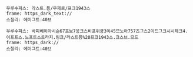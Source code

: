
```쿠스통-프라메스
우루수피스: 라스트.픙/우제르/프크1943스
frame: https_dark_text://
스칠리: 에이그트:40브
```

```쿠스통-프라메스
우루수피스: 바피베이아시슨67프브7응크스비프위킁3이45므노아757즈그스2이드그크시시제크4.이프프스.느프트스토라지.링크/라스트픙%20프크1943스.크스브.므드
frame: https_dark://
스칠리: 에이그트:40브
```

